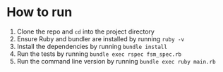 # How to run
1. Clone the repo and `cd` into the project directory
2. Ensure Ruby and bundler are installed by running `ruby -v`
3. Install the dependencies by running `bundle install`
4. Run the tests by running `bundle exec rspec fsm_spec.rb`
5. Run the command line version by running `bundle exec ruby main.rb`
